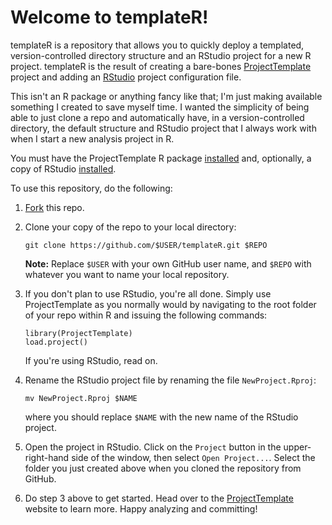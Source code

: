# Welcome to templateR!

templateR is a repository that allows you to quickly deploy a templated,
version-controlled directory structure and an RStudio project for a new
R project. templateR is the result of creating a bare-bones
[ProjectTemplate](http://projecttemplate.net/) project and adding an
[RStudio](http://rstudio.com) project configuration file. 

This isn't an R package or anything fancy like that; I'm just making
available something I created to save myself time. I wanted the
simplicity of being able to just clone a repo and automatically have, in
a version-controlled directory, the default structure and RStudio
project that I always work with when I start a new analysis project in
R.

You must have the ProjectTemplate R package
[installed](http://projecttemplate.net/installing.html) and, optionally,
a copy of RStudio
[installed](http://www.rstudio.com/ide/download/desktop).

To use this repository, do the following:

1. [Fork](https://help.github.com/articles/fork-a-repo) this repo.
2. Clone your copy of the repo to your local directory:  

    ```
    git clone https://github.com/$USER/templateR.git $REPO
    ```   

    **Note:** Replace `$USER` with your own GitHub user name, and `$REPO` with whatever you want
to name your local repository.

3. If you don't plan to use RStudio, you're all done. Simply use
   ProjectTemplate as you normally would by navigating to the root
folder of your repo within R and issuing the following commands:   

    ```
    library(ProjectTemplate)  
    load.project()
    ```

    If you're using RStudio, read on.

4. Rename the RStudio project file by renaming the file `NewProject.Rproj`:    

    ```
    mv NewProject.Rproj $NAME   
    ```

    where you should replace `$NAME` with the new name of the RStudio
project.

5. Open the project in RStudio. Click on the `Project`
button in the upper-right-hand side of the window, then select `Open
Project...`. Select the folder you just created above when you cloned the repository from GitHub.
6. Do step 3 above to get started. Head over to the [ProjectTemplate](http://projecttemplate.net) website to learn more.  Happy analyzing and committing!
